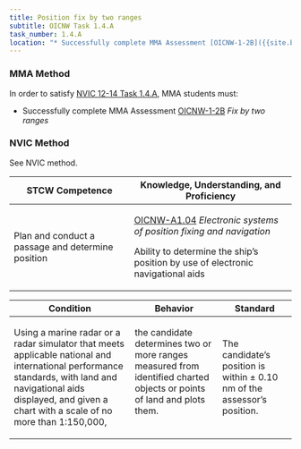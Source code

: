 ```yaml
---
title: Position fix by two ranges
subtitle: OICNW Task 1.4.A 
task_number: 1.4.A
location: "* Successfully complete MMA Assessment [OICNW-1-2B]({{site.baseurl}}/assessments/Deck/OICNW-1-2B) *Fix by two ranges*" 
---
```



### MMA Method

In order to satisfy  [NVIC 12-14  Task  1.4.A]({{site.baseurl}}/assets/images/nvic-12-14.pdf), MMA students must:

* Successfully complete MMA Assessment [OICNW-1-2B]({{site.baseurl}}/assessments/Deck/OICNW-1-2B) *Fix by two ranges*


### NVIC Method

<a onclick="togglevisibility('nvic_methods')" >See NVIC method.</a>

<div id='nvic_methods' class='hide'>

<table>
<thead>
<tr>
<th class='forty'> STCW Competence </th>
<th class='sixty'> Knowledge, Understanding, and Proficiency </th>
</tr>
</thead>




<tbody>
<tr><td markdown='1'>

Plan and conduct a passage and determine position

</td><td markdown='1'>

[OICNW-A1.04](../../tables/21.html#OICNW-A1.04) *Electronic systems of position fixing and navigation*

Ability to determine the ship’s position by use of electronic navigational aids

</td></tr>


</tbody>
</table>


<table>
<thead>
<tr><th class='twenty'>  Condition </th><th class='twenty'> Behavior </th><th  class='sixty'>Standard </th></tr>
</thead>
<tbody >



<tr><td markdown='1'>

Using a marine radar or a radar simulator that meets applicable national and international performance standards, with land and navigational aids displayed, and given a chart with a scale of no more than 1:150,000,

</td><td markdown='1'>

the candidate determines two or more ranges measured from identified charted objects or points of land and plots them.

<br>

<div class="tooltip">
<span class="tooltiptext">
</span>
</div>


</td><td markdown='1'>

The candidate’s position is within ± 0.10 nm of the assessor’s position.

</td></tr>
</tbody>
</table>
</div>
